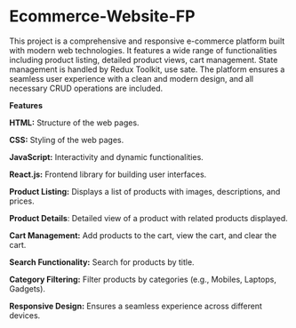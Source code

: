 # Ecommerce-Website-FP

This project is a comprehensive and responsive e-commerce platform built with modern web technologies. It features a wide range of functionalities including product listing, detailed product views, cart management. State management is handled by Redux Toolkit, use sate. The platform ensures a seamless user experience with a clean and modern design, and all necessary CRUD operations are included.

**Features**

**HTML:** Structure of the web pages.

**CSS:** Styling of the web pages.

**JavaScript:** Interactivity and dynamic functionalities.

**React.js:** Frontend library for building user interfaces.

**Product Listing:** Displays a list of products with images, descriptions, and prices.

**Product Details**: Detailed view of a product with related products displayed.

**Cart Management:** Add products to the cart, view the cart, and clear the cart.

**Search Functionality:** Search for products by title.

**Category Filtering:** Filter products by categories (e.g., Mobiles, Laptops, Gadgets).

**Responsive Design:** Ensures a seamless experience across different devices.

